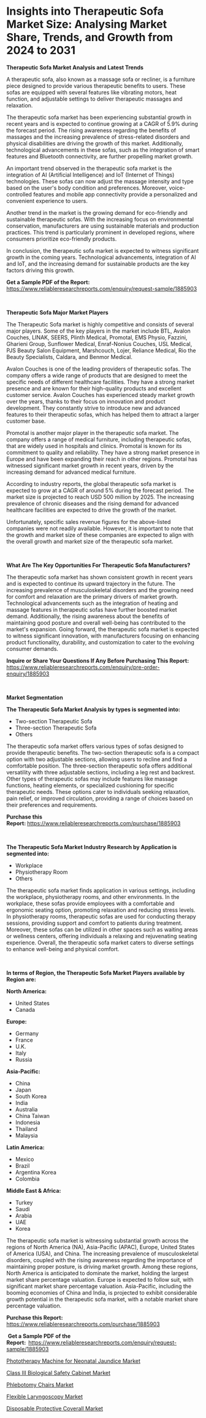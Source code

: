 <p><h1>Insights into Therapeutic Sofa Market Size: Analysing Market Share, Trends, and Growth from 2024 to 2031</h1></p><p><strong>Therapeutic Sofa Market Analysis and Latest Trends</strong></p>
<p><p>A therapeutic sofa, also known as a massage sofa or recliner, is a furniture piece designed to provide various therapeutic benefits to users. These sofas are equipped with several features like vibrating motors, heat function, and adjustable settings to deliver therapeutic massages and relaxation.</p><p>The therapeutic sofa market has been experiencing substantial growth in recent years and is expected to continue growing at a CAGR of 5.9% during the forecast period. The rising awareness regarding the benefits of massages and the increasing prevalence of stress-related disorders and physical disabilities are driving the growth of this market. Additionally, technological advancements in these sofas, such as the integration of smart features and Bluetooth connectivity, are further propelling market growth.</p><p>An important trend observed in the therapeutic sofa market is the integration of AI (Artificial Intelligence) and IoT (Internet of Things) technologies. These sofas can now adjust the massage intensity and type based on the user's body condition and preferences. Moreover, voice-controlled features and mobile app connectivity provide a personalized and convenient experience to users.</p><p>Another trend in the market is the growing demand for eco-friendly and sustainable therapeutic sofas. With the increasing focus on environmental conservation, manufacturers are using sustainable materials and production practices. This trend is particularly prominent in developed regions, where consumers prioritize eco-friendly products.</p><p>In conclusion, the therapeutic sofa market is expected to witness significant growth in the coming years. Technological advancements, integration of AI and IoT, and the increasing demand for sustainable products are the key factors driving this growth.</p></p>
<p><strong>Get a Sample PDF of the Report:&nbsp;</strong> <a href="https://www.reliableresearchreports.com/enquiry/request-sample/1885903">https://www.reliableresearchreports.com/enquiry/request-sample/1885903</a></p>
<p>&nbsp;</p>
<p><strong>Therapeutic Sofa Major Market Players</strong></p>
<p><p>The Therapeutic Sofa market is highly competitive and consists of several major players. Some of the key players in the market include BTL, Avalon Couches, LINAK, SEERS, Plinth Medical, Promotal, EMS Physio, Fazzini, Gharieni Group, Sunflower Medical, Enraf-Nonius Couches, USL Medical, PJS Beauty Salon Equipment, Marshcouch, Lojer, Reliance Medical, Rio the Beauty Specialists, Caldara, and Benmor Medical.</p><p>Avalon Couches is one of the leading providers of therapeutic sofas. The company offers a wide range of products that are designed to meet the specific needs of different healthcare facilities. They have a strong market presence and are known for their high-quality products and excellent customer service. Avalon Couches has experienced steady market growth over the years, thanks to their focus on innovation and product development. They constantly strive to introduce new and advanced features to their therapeutic sofas, which has helped them to attract a larger customer base.</p><p>Promotal is another major player in the therapeutic sofa market. The company offers a range of medical furniture, including therapeutic sofas, that are widely used in hospitals and clinics. Promotal is known for its commitment to quality and reliability. They have a strong market presence in Europe and have been expanding their reach in other regions. Promotal has witnessed significant market growth in recent years, driven by the increasing demand for advanced medical furniture.</p><p>According to industry reports, the global therapeutic sofa market is expected to grow at a CAGR of around 5% during the forecast period. The market size is projected to reach USD 500 million by 2025. The increasing prevalence of chronic diseases and the rising demand for advanced healthcare facilities are expected to drive the growth of the market.</p><p>Unfortunately, specific sales revenue figures for the above-listed companies were not readily available. However, it is important to note that the growth and market size of these companies are expected to align with the overall growth and market size of the therapeutic sofa market.</p></p>
<p>&nbsp;</p>
<p><strong>What Are The Key Opportunities For Therapeutic Sofa Manufacturers?</strong></p>
<p><p>The therapeutic sofa market has shown consistent growth in recent years and is expected to continue its upward trajectory in the future. The increasing prevalence of musculoskeletal disorders and the growing need for comfort and relaxation are the primary drivers of market growth. Technological advancements such as the integration of heating and massage features in therapeutic sofas have further boosted market demand. Additionally, the rising awareness about the benefits of maintaining good posture and overall well-being has contributed to the market's expansion. Going forward, the therapeutic sofa market is expected to witness significant innovation, with manufacturers focusing on enhancing product functionality, durability, and customization to cater to the evolving consumer demands.</p></p>
<p><strong>Inquire or Share Your Questions If Any Before Purchasing This Report:</strong> <a href="https://www.reliableresearchreports.com/enquiry/pre-order-enquiry/1885903">https://www.reliableresearchreports.com/enquiry/pre-order-enquiry/1885903</a></p>
<p>&nbsp;</p>
<p><strong>Market Segmentation</strong></p>
<p><strong>The Therapeutic Sofa Market Analysis by types is segmented into:</strong></p>
<p><ul><li>Two-section Therapeutic Sofa</li><li>Three-section Therapeutic Sofa</li><li>Others</li></ul></p>
<p><p>The therapeutic sofa market offers various types of sofas designed to provide therapeutic benefits. The two-section therapeutic sofa is a compact option with two adjustable sections, allowing users to recline and find a comfortable position. The three-section therapeutic sofa offers additional versatility with three adjustable sections, including a leg rest and backrest. Other types of therapeutic sofas may include features like massage functions, heating elements, or specialized cushioning for specific therapeutic needs. These options cater to individuals seeking relaxation, pain relief, or improved circulation, providing a range of choices based on their preferences and requirements.</p></p>
<p><strong>Purchase this Report:&nbsp;</strong><a href="https://www.reliableresearchreports.com/purchase/1885903">https://www.reliableresearchreports.com/purchase/1885903</a></p>
<p>&nbsp;</p>
<p><strong>The Therapeutic Sofa Market Industry Research by Application is segmented into:</strong></p>
<p><ul><li>Workplace</li><li>Physiotherapy Room</li><li>Others</li></ul></p>
<p><p>The therapeutic sofa market finds application in various settings, including the workplace, physiotherapy rooms, and other environments. In the workplace, these sofas provide employees with a comfortable and ergonomic seating option, promoting relaxation and reducing stress levels. In physiotherapy rooms, therapeutic sofas are used for conducting therapy sessions, providing support and comfort to patients during treatment. Moreover, these sofas can be utilized in other spaces such as waiting areas or wellness centers, offering individuals a relaxing and rejuvenating seating experience. Overall, the therapeutic sofa market caters to diverse settings to enhance well-being and physical comfort.</p></p>
<p>&nbsp;</p>
<p><strong>In terms of Region, the Therapeutic Sofa Market Players available by Region are:</strong></p>
<p>
    <p> <strong> North America: </strong>
        <ul>
            <li>United States</li>
            <li>Canada</li>
        </ul>
        </p> 
    <p> <strong> Europe: </strong>
        <ul>
            <li>Germany</li>
            <li>France</li>
            <li>U.K.</li>
            <li>Italy</li>
            <li>Russia</li>
        </ul>
        </p> 
    <p> <strong> Asia-Pacific: </strong>
        <ul>
            <li>China</li>
            <li>Japan</li>
            <li>South Korea</li>
            <li>India</li>
            <li>Australia</li>
            <li>China Taiwan</li>
            <li>Indonesia</li>
            <li>Thailand</li>
            <li>Malaysia</li>
        </ul>
        </p> 
    <p> <strong> Latin America: </strong>
        <ul>
            <li>Mexico</li>
            <li>Brazil</li>
            <li>Argentina Korea</li>
            <li>Colombia</li>
        </ul>
        </p> 
    <p> <strong> Middle East & Africa: </strong>
        <ul>
            <li>Turkey</li>
            <li>Saudi</li>
            <li>Arabia</li>
            <li>UAE</li>
            <li>Korea</li>
        </ul>
    </p>
    </p>
<p><p>The therapeutic sofa market is witnessing substantial growth across the regions of North America (NA), Asia-Pacific (APAC), Europe, United States of America (USA), and China. The increasing prevalence of musculoskeletal disorders, coupled with the rising awareness regarding the importance of maintaining proper posture, is driving market growth. Among these regions, North America is anticipated to dominate the market, holding the largest market share percentage valuation. Europe is expected to follow suit, with significant market share percentage valuation. Asia-Pacific, including the booming economies of China and India, is projected to exhibit considerable growth potential in the therapeutic sofa market, with a notable market share percentage valuation.</p></p>
<p><strong>Purchase this Report: </strong><a href="https://www.reliableresearchreports.com/purchase/1885903">https://www.reliableresearchreports.com/purchase/1885903</a></p>
<p>&nbsp;<strong>Get a Sample PDF of the Report:&nbsp;&nbsp;</strong><a href="https://www.reliableresearchreports.com/enquiry/request-sample/1885903">https://www.reliableresearchreports.com/enquiry/request-sample/1885903</a></p>
<p><strong></strong></p>
<p><p><a href="https://github.com/grishafomin4852/Market-Research-Report-List-2/blob/main/phototherapy-machine-for-neonatal-jaundice-market.md">Phototherapy Machine for Neonatal Jaundice Market</a></p><p><a href="https://github.com/gdfhhhj/Market-Research-Report-List-2/blob/main/class-iii-biological-safety-cabinet-market.md">Class III Biological Safety Cabinet Market</a></p><p><a href="https://github.com/ruslanpoljakovrd177/Market-Research-Report-List-2/blob/main/phlebotomy-chairs-market.md">Phlebotomy Chairs Market</a></p><p><a href="https://github.com/gulaimolin/Market-Research-Report-List-2/blob/main/flexible-laryngoscopy-market.md">Flexible Laryngoscopy Market</a></p><p><a href="https://github.com/abbypearson7765/Market-Research-Report-List-2/blob/main/disposable-protective-coverall-market.md">Disposable Protective Coverall Market</a></p></p>